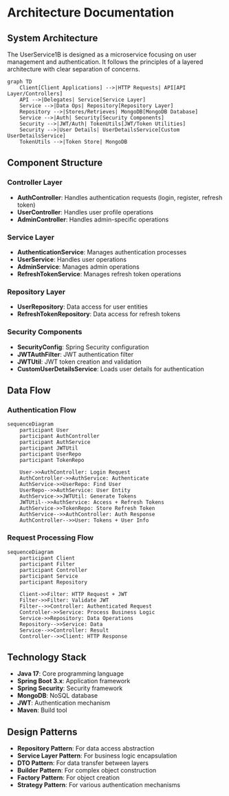 # Architecture Documentation

## System Architecture

The UserService1B is designed as a microservice focusing on user management and authentication. It follows the principles of a layered architecture with clear separation of concerns.

```mermaid
graph TD
    Client[Client Applications] -->|HTTP Requests| API[API Layer/Controllers]
    API -->|Delegates| Service[Service Layer]
    Service -->|Data Ops| Repository[Repository Layer]
    Repository -->|Stores/Retrieves| MongoDB[MongoDB Database]
    Service -->|Auth| Security[Security Components]
    Security -->|JWT/Auth| TokenUtils[JWT/Token Utilities]
    Security -->|User Details| UserDetailsService[Custom UserDetailsService]
    TokenUtils -->|Token Store| MongoDB
```

## Component Structure

### Controller Layer
- **AuthController**: Handles authentication requests (login, register, refresh token)
- **UserController**: Handles user profile operations
- **AdminController**: Handles admin-specific operations

### Service Layer
- **AuthenticationService**: Manages authentication processes
- **UserService**: Handles user operations
- **AdminService**: Manages admin operations
- **RefreshTokenService**: Manages refresh token operations

### Repository Layer
- **UserRepository**: Data access for user entities
- **RefreshTokenRepository**: Data access for refresh tokens

### Security Components
- **SecurityConfig**: Spring Security configuration
- **JWTAuthFilter**: JWT authentication filter
- **JWTUtil**: JWT token creation and validation
- **CustomUserDetailsService**: Loads user details for authentication

## Data Flow

### Authentication Flow
```mermaid
sequenceDiagram
    participant User
    participant AuthController
    participant AuthService
    participant JWTUtil
    participant UserRepo
    participant TokenRepo
    
    User->>AuthController: Login Request
    AuthController->>AuthService: Authenticate
    AuthService->>UserRepo: Find User
    UserRepo-->>AuthService: User Entity
    AuthService->>JWTUtil: Generate Tokens
    JWTUtil-->>AuthService: Access + Refresh Tokens
    AuthService->>TokenRepo: Store Refresh Token
    AuthService-->>AuthController: Auth Response
    AuthController-->>User: Tokens + User Info
```

### Request Processing Flow
```mermaid
sequenceDiagram
    participant Client
    participant Filter
    participant Controller
    participant Service
    participant Repository
    
    Client->>Filter: HTTP Request + JWT
    Filter->>Filter: Validate JWT
    Filter-->>Controller: Authenticated Request
    Controller->>Service: Process Business Logic
    Service->>Repository: Data Operations
    Repository-->>Service: Data
    Service-->>Controller: Result
    Controller-->>Client: HTTP Response
```

## Technology Stack

- **Java 17**: Core programming language
- **Spring Boot 3.x**: Application framework
- **Spring Security**: Security framework
- **MongoDB**: NoSQL database
- **JWT**: Authentication mechanism
- **Maven**: Build tool

## Design Patterns

- **Repository Pattern**: For data access abstraction
- **Service Layer Pattern**: For business logic encapsulation
- **DTO Pattern**: For data transfer between layers
- **Builder Pattern**: For complex object construction
- **Factory Pattern**: For object creation
- **Strategy Pattern**: For various authentication mechanisms 
